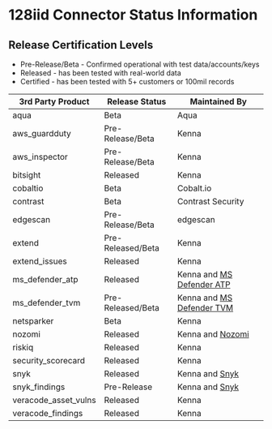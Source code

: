 # 128iid Connector Status Information

## Release Certification Levels

- Pre-Release/Beta - Confirmed operational with test data/accounts/keys
- Released - has been tested with real-world data
- Certified - has been tested with 5+ customers or 100mil records


| 3rd Party Product | Release Status | Maintained By |
| --- | --- | --- |
| aqua | Beta | Aqua |
| aws_guardduty | Pre-Release/Beta | Kenna |
| aws_inspector | Pre-Release/Beta | Kenna |
| bitsight | Released | Kenna |
| cobaltio | Beta | Cobalt.io |
| contrast | Beta | Contrast Security |
| edgescan | Pre-Release/Beta | edgescan |
| extend | Pre-Released/Beta | Kenna |
| extend_issues | Released | Kenna | 
| ms_defender_atp | Released | Kenna and [MS Defender ATP](https://securitycenter.windows.com/) |
| ms_defender_tvm | Pre-Released/Beta | Kenna and [MS Defender TVM](https://securitycenter.windows.com/) |
| netsparker | Beta | Kenna |
| nozomi | Released | Kenna and [Nozomi](https://www.nozominetworks.com/) |
| riskiq | Released | Kenna |
| security_scorecard | Released | Kenna |
| snyk | Released| Kenna and [Snyk](https://snyk.io/) |
| snyk_findings | Pre-Release | Kenna and [Snyk](https://snyk.io/) |
| veracode_asset_vulns | Released | Kenna |
| veracode_findings | Released | Kenna |
